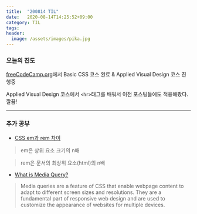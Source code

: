 ```yaml
---
title:  "200814 TIL"
date:   2020-08-14T14:25:52+09:00
category: TIL
tags: 
header:
  image: /assets/images/pika.jpg
---
```


<h3>오늘의 진도</h3>

[freeCodeCamp.org](https://www.freecodecamp.org/)에서 Basic CSS 코스 완료 & Applied Visual Design 코스 진행중

Applied Visual Design 코스에서 ```<hr>```태그를 배워서 이전 포스팅들에도 적용해봤다. 깔끔!

<hr>

<h3>추가 공부</h3>

 -  [CSS em과 rem 차이](https://www.codingfactory.net/10748)

>em은 상위 요소 크기의 n배

>rem은 문서의 최상위 요소(html)의 n배

 -  [What is Media Query?](https://techterms.com/definition/media_queries)

>Media queries are a feature of CSS that enable webpage content to adapt to different screen sizes and resolutions. They are a fundamental part of responsive web design and are used to customize the appearance of websites for multiple devices.
